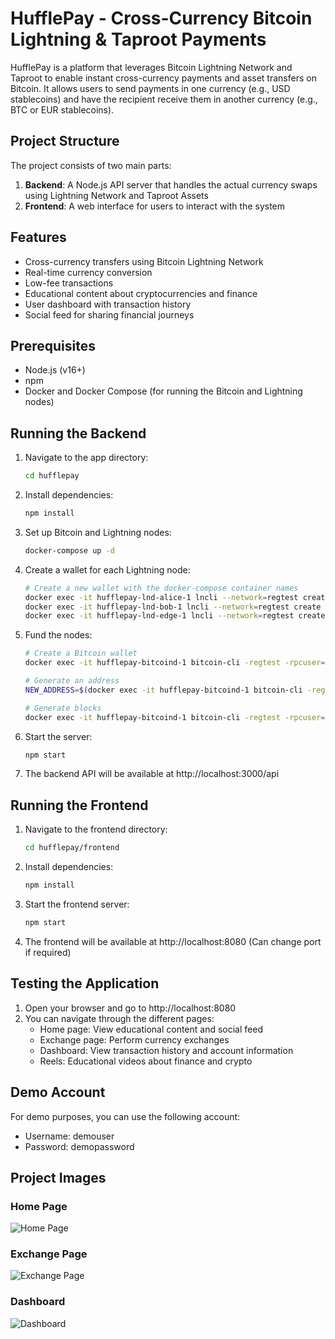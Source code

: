 # HufflePay - Cross-Currency Bitcoin Lightning & Taproot Payments

HufflePay is a platform that leverages Bitcoin Lightning Network and Taproot to enable instant cross-currency payments and asset transfers on Bitcoin. It allows users to send payments in one currency (e.g., USD stablecoins) and have the recipient receive them in another currency (e.g., BTC or EUR stablecoins).

## Project Structure

The project consists of two main parts:
1. **Backend**: A Node.js API server that handles the actual currency swaps using Lightning Network and Taproot Assets
2. **Frontend**: A web interface for users to interact with the system

## Features

- Cross-currency transfers using Bitcoin Lightning Network
- Real-time currency conversion
- Low-fee transactions
- Educational content about cryptocurrencies and finance
- User dashboard with transaction history
- Social feed for sharing financial journeys

## Prerequisites

- Node.js (v16+)
- npm
- Docker and Docker Compose (for running the Bitcoin and Lightning nodes)

## Running the Backend

1. Navigate to the app directory:
   ```bash
   cd hufflepay
   ```

2. Install dependencies:
   ```bash
   npm install
   ```

3. Set up Bitcoin and Lightning nodes:
   ```bash
   docker-compose up -d
   ```

4. Create a wallet for each Lightning node:
   ```bash
   # Create a new wallet with the docker-compose container names
   docker exec -it hufflepay-lnd-alice-1 lncli --network=regtest create
   docker exec -it hufflepay-lnd-bob-1 lncli --network=regtest create
   docker exec -it hufflepay-lnd-edge-1 lncli --network=regtest create
   ```

5. Fund the nodes:
   ```bash
   # Create a Bitcoin wallet
   docker exec -it hufflepay-bitcoind-1 bitcoin-cli -regtest -rpcuser=bitcoin -rpcpassword=bitcoin createwallet "mywallet"
   
   # Generate an address
   NEW_ADDRESS=$(docker exec -it hufflepay-bitcoind-1 bitcoin-cli -regtest -rpcuser=bitcoin -rpcpassword=bitcoin -rpcwallet=mywallet getnewaddress)
   
   # Generate blocks
   docker exec -it hufflepay-bitcoind-1 bitcoin-cli -regtest -rpcuser=bitcoin -rpcpassword=bitcoin -rpcwallet=mywallet generatetoaddress 101 "$NEW_ADDRESS"
   ```

6. Start the server:
   ```bash
   npm start
   ```

7. The backend API will be available at http://localhost:3000/api

## Running the Frontend

1. Navigate to the frontend directory:
   ```bash
   cd hufflepay/frontend
   ```

2. Install dependencies:
   ```bash
   npm install
   ```

3. Start the frontend server:
   ```bash
   npm start
   ```

4. The frontend will be available at http://localhost:8080 (Can change port if required)

## Testing the Application

1. Open your browser and go to http://localhost:8080
2. You can navigate through the different pages:
   - Home page: View educational content and social feed
   - Exchange page: Perform currency exchanges
   - Dashboard: View transaction history and account information
   - Reels: Educational videos about finance and crypto

## Demo Account

For demo purposes, you can use the following account:
- Username: demouser
- Password: demopassword

## Project Images

### Home Page
![Home Page](screenshot_home.png)

### Exchange Page
![Exchange Page](screenshot_exchange.png)

### Dashboard
![Dashboard](screenshot_dashboard.png)
